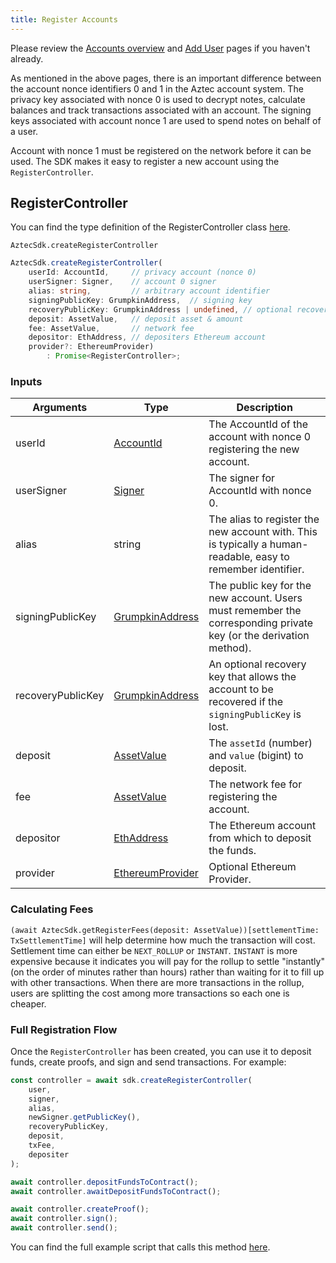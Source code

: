 ```yaml
---
title: Register Accounts
---
```


Please review the [Accounts overview](../../how-aztec-works/accounts) and [Add User](./add-user) pages if you haven't already.

As mentioned in the above pages, there is an important difference between the account nonce identifiers 0 and 1 in the Aztec account system. The privacy key associated with nonce 0 is used to decrypt notes, calculate balances and track transactions associated with an account. The signing keys associated with account nonce 1 are used to spend notes on behalf of a user.

Account with nonce 1 must be registered on the network before it can be used. The SDK makes it easy to register a new account using the `RegisterController`.

## RegisterController

You can find the type definition of the RegisterController class [here](../types/RegisterController).

`AztecSdk.createRegisterController`

```ts
AztecSdk.createRegisterController(
    userId: AccountId,     // privacy account (nonce 0)
    userSigner: Signer,    // account 0 signer
    alias: string,         // arbitrary account identifier
    signingPublicKey: GrumpkinAddress,  // signing key
    recoveryPublicKey: GrumpkinAddress | undefined, // optional recovery key
    deposit: AssetValue,   // deposit asset & amount
    fee: AssetValue,       // network fee
    depositor: EthAddress, // depositers Ethereum account 
    provider?: EthereumProvider)
        : Promise<RegisterController>;
```

### Inputs

| Arguments | Type | Description |
| --------- | ---- | ----------- |
| userId | [AccountId](../types/AccountId) | The AccountId of the account with nonce 0 registering the new account. |
| userSigner | [Signer](../types/Signer) | The signer for AccountId with nonce 0. |
| alias | string | The alias to register the new account with. This is typically a human-readable, easy to remember identifier. |
| signingPublicKey | [GrumpkinAddress](../types/GrumpkinAddress) | The public key for the new account. Users must remember the corresponding private key (or the derivation method). |
| recoveryPublicKey | [GrumpkinAddress](../types/GrumpkinAddress) | An optional recovery key that allows the account to be recovered if the `signingPublicKey` is lost. |
| deposit | [AssetValue](../types/AssetValue) | The `assetId` (number) and `value` (bigint) to deposit. |
| fee | [AssetValue](../types/AssetValue) | The network fee for registering the account. |
| depositor | [EthAddress](../types/EthAddress) | The Ethereum account from which to deposit the funds. |
| provider | [EthereumProvider](../types/EthereumProvider) | Optional Ethereum Provider. |

### Calculating Fees

`(await AztecSdk.getRegisterFees(deposit: AssetValue))[settlementTime: TxSettlementTime]` will help determine how much the transaction will cost. Settlement time can either be `NEXT_ROLLUP` or `INSTANT`. `INSTANT` is more expensive because it indicates you will pay for the rollup to settle "instantly" (on the order of minutes rather than hours) rather than waiting for it to fill up with other transactions. When there are more transactions in the rollup, users are splitting the cost among more transactions so each one is cheaper.

### Full Registration Flow

Once the `RegisterController` has been created, you can use it to deposit funds, create proofs, and sign and send transactions. For example:

```ts
const controller = await sdk.createRegisterController(
    user,
    signer,
    alias,
    newSigner.getPublicKey(),
    recoveryPublicKey,
    deposit,
    txFee,
    depositer
);

await controller.depositFundsToContract();
await controller.awaitDepositFundsToContract();

await controller.createProof();
await controller.sign();
await controller.send();
```

You can find the full example script that calls this method [here](https://github.com/critesjosh/aztec-sdk-starter/blob/main/src/registerAccount.ts).
